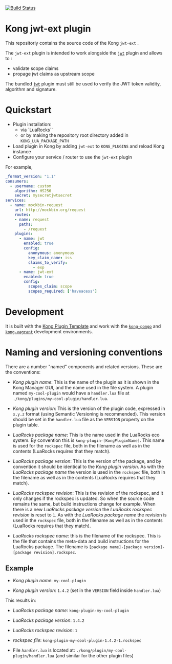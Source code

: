 [![Build Status][badge-travis-image]][badge-travis-url]

Kong jwt-ext plugin
====================

This repositoriy contains the source code of the Kong `jwt-ext` .

The `jwt-ext` plugin is intended to work alongside the [`jwt`](https://docs.konghq.com/hub/kong-inc/jwt/) plugin and allows to :

 - validate scope claims
 - propage jwt claims as upstream scope

The bundled [`jwt`](https://docs.konghq.com/hub/kong-inc/jwt/) plugin must still be used to verify the JWT token validity, algorithm and signature.


Quickstart
==========

 - Plugin installation:
   - via `LuaRocks``
   - or by making the repository root directory added in `KONG_LUA_PACKAGE_PATH`
 - Load plugin in Kong by adding `jwt-ext` to `KONG_PLUGINS` and reload Kong instance
 - Configure your service / router to use the `jwt-ext` plugin


For example, 

```yaml
_format_version: "1.1"
consumers:
  - username: custom
    algorithm: HS256
    secret: mysecretjwtsecret
services:
  - name: mockbin-request
    url: http://mockbin.org/request
    routes:
    - name: request
      paths:
        - /request
    plugins:
      - name: jwt
        enabled: true
        config:
          anonymous: anonymous
          key_claim_name: iss
          claims_to_verify:
            - exp
      - name: jwt-ext
        enabled: true
        config:
          scopes_claim: scope
          scopes_required: ['haveacess']
```




Development
============

It is built with the [Kong Plugin Template](https://github.com/Kong/kong-plugin) and work with the [`kong-pongo`](https://github.com/Kong/kong-pongo) and
[`kong-vagrant`](https://github.com/Kong/kong-vagrant) development environments.


Naming and versioning conventions
=================================

There are a number "named" components and related versions. These are the conventions:

* *Kong plugin name*: This is the name of the plugin as it is shown in the Kong
  Manager GUI, and the name used in the file system. A plugin named `my-cool-plugin`
  would have a `handler.lua` file at `./kong/plugins/my-cool-plugin/handler.lua`.

* *Kong plugin version*: This is the version of the plugin code, expressed in
  `x.y.z` format (using Semantic Versioning is recommended). This version should
  be set in the `handler.lua` file as the `VERSION` property on the plugin table.

* *LuaRocks package name*: This is the name used in the LuaRocks eco system.
  By convention this is `kong-plugin-[KongPluginName]`. This name is used
  for the `rockspec` file, both in the filename as well as in the contents
  (LuaRocks requires that they match).

* *LuaRocks package version*: This is the version of the package, and by convention
  it should be identical to the *Kong plugin version*. As with the *LuaRocks package
  name* the version is used in the `rockspec` file, both in the filename as well
  as in the contents (LuaRocks requires that they match).

* *LuaRocks rockspec revision*: This is the revision of the rockspec, and it only
  changes if the rockspec is updated. So when the source code remains the same,
  but build instructions change for example. When there is a new *LuaRocks package
  version* the *LuaRocks rockspec revision* is reset to `1`. As with the *LuaRocks
  package name* the revision is used in the `rockspec` file, both in the filename
  as well as in the contents (LuaRocks requires that they match).

* *LuaRocks rockspec name*: this is the filename of the rockspec. This is the file
  that contains the meta-data and build instructions for the LuaRocks package.
  The filename is `[package name]-[package version]-[package revision].rockspec`.

Example
-------

* *Kong plugin name*: `my-cool-plugin`

* *Kong plugin version*: `1.4.2` (set in the `VERSION` field inside `handler.lua`)

This results in:

* *LuaRocks package name*: `kong-plugin-my-cool-plugin`

* *LuaRocks package version*: `1.4.2`

* *LuaRocks rockspec revision*: `1`

* *rockspec file*: `kong-plugin-my-cool-plugin-1.4.2-1.rockspec`

* File *`handler.lua`* is located at: `./kong/plugin/my-cool-plugin/handler.lua` (and similar for the other plugin files)

[badge-travis-url]: https://travis-ci.org/Kong/kong-plugin/branches
[badge-travis-image]: https://travis-ci.com/Kong/kong-plugin.svg?branch=master
